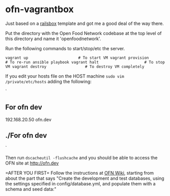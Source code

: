 # ofn-vagrantbox

Just based on a [railsbox](http://railsbox.io) template and got me a good deal of the way there.

Put the directory with the Open Food Network codebase at the top level of this directory and name it 'openfoodnetwork'.

Run the following commands to start/stop/etc the server.

`
vagrant up                      # To start VM
vagrant provision               # To re-run ansible playbook
vagrant halt                    # To stop VM
vagrant destroy                 # To destroy VM completely
`

If you edit your hosts file on the HOST machine `sudo vim /private/etc/hosts` adding the following:

`
## For ofn dev
192.168.20.50   ofn.dev
## ./For ofn dev
`

Then run `dscacheutil -flushcache` and you should be able to access the OFN site at http://ofn.dev

=AFTER YOU FIRST=
Follow the instructions at [OFN Wiki](https://github.com/openfoodfoundation/openfoodnetwork), starting from about the part that says "Create the development and test databases, using the settings specified in config/database.yml, and populate them with a schema and seed data:"
